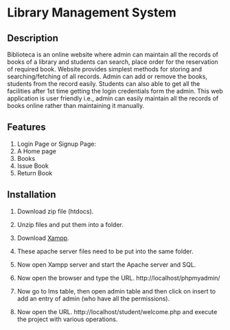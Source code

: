 # Library Management System

## Description
Biblioteca is an online website where admin can maintain all the records of books of a library and students can search, place order for the reservation of required book. Website provides simplest methods for storing and searching/fetching of all records. Admin can add or remove the books, students from the record easily. Students can also able to get all the facilities after 1st time getting the login credentials form the admin. This web application is user friendly i.e., admin can easily maintain all the records of books online rather than maintaining it manually.

## Features

1. Login Page or Signup Page:
2. A Home page
3. Books
4. Issue Book
5. Return Book

## Installation

1. Download zip file (htdocs).

2. Unzip files and put them into a folder. 

3. Download [Xampp](https://www.apachefriends.org/).

4. These apache server files need to be put into the same folder.

5. Now open Xampp server and start the Apache server and SQL.

6. Now open the browser and type the URL. http://localhost/phpmyadmin/

7. Now go to lms table, then open admin table and then click on insert to add an entry of admin (who have all the permissions).

8. Now open the URL. http://localhost/student/welcome.php and execute the project with various operations.

